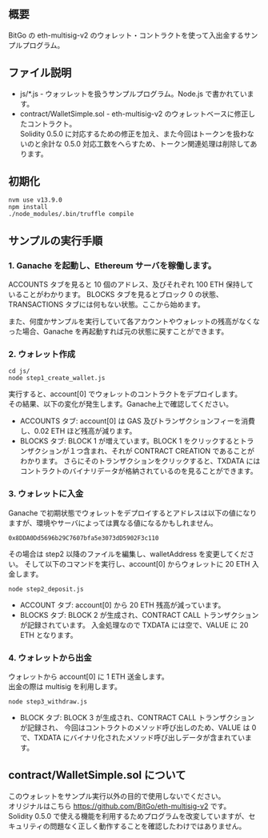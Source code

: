 ## 概要

BitGo の eth-multisig-v2 のウォレット・コントラクトを使って入出金するサンプルプログラム。

## ファイル説明

- js/*.js - ウォッレットを扱うサンプルプログラム。Node.js で書かれています。
- contract/WalletSimple.sol - eth-multisig-v2 のウォレットベースに修正したコントラクト。   
  Solidity 0.5.0 に対応するための修正を加え、また今回はトークンを扱わないのと余計な 0.5.0 対応工数をへらすため、トークン関連処理は削除してあります。

## 初期化

```
nvm use v13.9.0
npm install
./node_modules/.bin/truffle compile
```

## サンプルの実行手順

### 1. Ganache を起動し、Ethereum サーバを稼働します。 

ACCOUNTS タブを見ると 10 個のアドレス、及びそれぞれ 100 ETH 保持していることがわかります。 
BLOCKS タブを見るとブロック 0 の状態、 
TRANSACTIONS タブには何もない状態。ここから始めます。 
 
また、何度かサンプルを実行していて各アカウントやウォレットの残高がなくなった場合、Ganache を再起動すれば元の状態に戻すことができます。
 
### 2. ウォレット作成

```
cd js/
node step1_create_wallet.js
```

実行すると、account[0] でウォレットのコントラクトをデプロイします。  
その結果、以下の変化が発生します。Ganache上で確認してください。
- ACCOUNTS タブ: account[0] は GAS 及びトランザクションフィーを消費し、0.02 ETH ほど残高が減ります。
- BLOCKS タブ: BLOCK 1 が増えています。BLOCK 1 をクリックするとトランザクションが１つ含まれ、それが CONTRACT CREATION であることがわかります。 
さらにそのトランザクションをクリックすると、TXDATA にはコントラクトのバイナリデータが格納されているのを見ることができます。

### 3. ウォレットに入金

Ganache で初期状態でウォレットをデプロイするとアドレスは以下の値になりますが、環境やサーバによっては異なる値になるかもしれません。

```
0x8DDA0Dd5696b29C7607bfa5e3073dD5902F3c110
```

その場合は step2 以降のファイルを編集し、walletAddress を変更してください。 
そして以下のコマンドを実行し、account[0] からウォレットに 20 ETH 入金します。

```
node step2_deposit.js
```

- ACCOUNT タブ: account[0] から 20 ETH 残高が減っています。
- BLOCKS タブ: BLOCK 2 が生成され、CONTRACT CALL トランザクションが記録されています。 
入金処理なので TXDATA には空で、VALUE に 20 ETH となります。

### 4. ウォレットから出金

ウォレットから account[0] に 1 ETH 送金します。  
出金の際は multisig を利用します。

```
node step3_withdraw.js
```

- BLOCK タブ: BLOCK 3 が生成され、CONTRACT CALL トランザクションが記録され、
今回はコントラクトのメソッド呼び出しのため、VALUE は 0 で、TXDATA にバイナリ化されたメソッド呼び出しデータが含まれています。

## contract/WalletSimple.sol について

このウォレットをサンプル実行以外の目的で使用しないでください。  
オリジナルはこちら https://github.com/BitGo/eth-multisig-v2 です。  
Solidity 0.5.0 で使える機能を利用するためプログラムを改変していますが、セキュリティの問題なく正しく動作することを確認したわけではありません。
